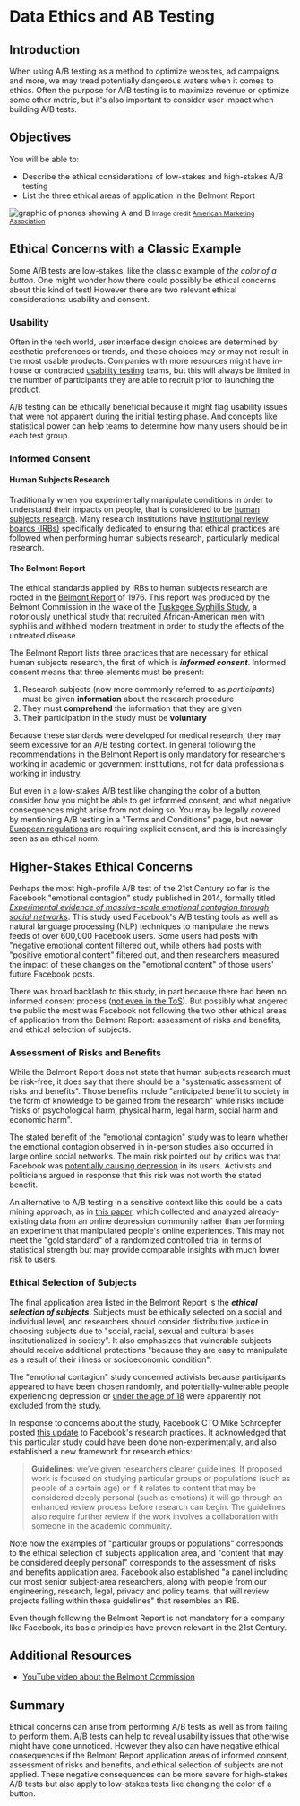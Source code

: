 # Data Ethics and AB Testing

## Introduction

When using A/B testing as a method to optimize websites, ad campaigns and more, we may tread potentially dangerous waters when it comes to ethics. Often the purpose for A/B testing is to maximize revenue or optimize some other metric, but it's also important to consider user impact when building A/B tests.

## Objectives

You will be able to:

* Describe the ethical considerations of low-stakes and high-stakes A/B testing
* List the three ethical areas of application in the Belmont Report

![graphic of phones showing A and B](https://www.ama.org/wp-content/uploads/2018/12/a-b-test-ethics.gif?resize=735%2C330)
<small>Image credit [American Marketing Association](https://www.ama.org/marketing-news/are-a-b-tests-ethical/)</small>

## Ethical Concerns with a Classic Example

Some A/B tests are low-stakes, like the classic example of *the color of a button*. One might wonder how there could possibly be ethical concerns about this kind of test! However there are two relevant ethical considerations: usability and consent.

### Usability

Often in the tech world, user interface design choices are determined by aesthetic preferences or trends, and these choices may or may not result in the most usable products. Companies with more resources might have in-house or contracted [usability testing](https://www.usability.gov/how-to-and-tools/methods/usability-testing.html) teams, but this will always be limited in the number of participants they are able to recruit prior to launching the product.

A/B testing can be ethically beneficial because it might flag usability issues that were not apparent during the initial testing phase. And concepts like statistical power can help teams to determine how many users should be in each test group.

### Informed Consent

#### Human Subjects Research

Traditionally when you experimentally manipulate conditions in order to understand their impacts on people, that is considered to be [human subjects research](https://www.hhs.gov/ohrp/education-and-outreach/online-education/human-research-protection-training/lesson-2-what-is-human-subjects-research/index.html). Many research institutions have [institutional review boards (IRBs)](https://www.fda.gov/about-fda/center-drug-evaluation-and-research-cder/institutional-review-boards-irbs-and-protection-human-subjects-clinical-trials) specifically dedicated to ensuring that ethical practices are followed when performing human subjects research, particularly medical research.

#### The Belmont Report

The ethical standards applied by IRBs to human subjects research are rooted in the [Belmont Report](https://www.hhs.gov/ohrp/regulations-and-policy/belmont-report/read-the-belmont-report/index.html) of 1976. This report was produced by the Belmont Commission in the wake of the [Tuskegee Syphilis Study](https://www.cdc.gov/tuskegee/timeline.htm), a notoriously unethical study that recruited African-American men with syphilis and withheld modern treatment in order to study the effects of the untreated disease.

The Belmont Report lists three practices that are necessary for ethical human subjects research, the first of which is ***informed consent***. Informed consent means that three elements must be present:

1. Research subjects (now more commonly referred to as _participants_) must be given **information** about the research procedure
2. They must **comprehend** the information that they are given
3. Their participation in the study must be **voluntary**

Because these standards were developed for medical research, they may seem excessive for an A/B testing context. In general following the recommendations in the Belmont Report is only mandatory for researchers working in academic or government institutions, not for data professionals working in industry.

But even in a low-stakes A/B test like changing the color of a button, consider how you might be able to get informed consent, and what negative consequences might arise from not doing so. You may be legally covered by mentioning A/B testing in a "Terms and Conditions" page, but newer [European regulations](https://www.convert.com/blog/privacy/analytics-and-a-b-testing-cookies-only-after-consent-in-europe/) are requiring explicit consent, and this is increasingly seen as an ethical norm.

## Higher-Stakes Ethical Concerns

Perhaps the most high-profile A/B test of the 21st Century so far is the Facebook "emotional contagion" study published in 2014, formally titled [*Experimental evidence of massive-scale emotional contagion through social networks*](https://www.pnas.org/doi/10.1073/pnas.1320040111). This study used Facebook's A/B testing tools as well as natural language processing (NLP) techniques to manipulate the news feeds of over 600,000 Facebook users. Some users had posts with "negative emotional content filtered out, while others had posts with "positive emotional content" filtered out, and then researchers measured the impact of these changes on the "emotional content" of those users' future Facebook posts.

There was broad backlash to this study, in part because there had been no informed consent process ([not even in the ToS](https://www.forbes.com/sites/kashmirhill/2014/06/30/facebook-only-got-permission-to-do-research-on-users-after-emotion-manipulation-study/)). But possibly what angered the public the most was Facebook not following the two other ethical areas of application from the Belmont Report: assessment of risks and benefits, and ethical selection of subjects.

### Assessment of Risks and Benefits

While the Belmont Report does not state that human subjects research must be risk-free, it does say that there should be a "systematic assessment of risks and benefits". Those benefits include "anticipated benefit to society in the form of knowledge to be gained from the research" while risks include "risks of psychological harm, physical harm, legal harm, social harm and economic harm".

The stated benefit of the "emotional contagion" study was to learn whether the emotional contagion observed in in-person studies also occurred in large online social networks. The main risk pointed out by critics was that Facebook was [potentially causing depression](https://www.dailymail.co.uk/news/article-2674469/Facebook-users-depressed-secret-research-Site-deleted-positive-comments-friends.html) in its users. Activists and politicians argued in response that this risk was not worth the stated benefit.

An alternative to A/B testing in a sensitive context like this could be a data mining approach, as in [this paper](https://www.ncbi.nlm.nih.gov/pmc/articles/PMC8700837/), which collected and analyzed already-existing data from an online depression community rather than performing an experiment that manipulated people's online experiences. This may not meet the "gold standard" of a randomized controlled trial in terms of statistical strength but may provide comparable insights with much lower risk to users.

### Ethical Selection of Subjects

The final application area listed in the Belmont Report is the ***ethical selection of subjects***. Subjects must be ethically selected on a social and individual level, and researchers should consider distributive justice in choosing subjects due to "social, racial, sexual and cultural biases institutionalized in society". It also emphasizes that vulnerable subjects should receive additional protections "because they are easy to manipulate as a result of their illness or socioeconomic condition".

The "emotional contagion" study concerned activists because participants appeared to have been chosen randomly, and potentially-vulnerable people experiencing depression or [under the age of 18](https://www.forbes.com/sites/kashmirhill/2014/06/30/facebook-only-got-permission-to-do-research-on-users-after-emotion-manipulation-study/) were apparently not excluded from the study.

In response to concerns about the study, Facebook CTO Mike Schroepfer posted [this update](https://about.fb.com/news/2014/10/research-at-facebook/) to Facebook's research practices. It acknowledged that this particular study could have been done non-experimentally, and also established a new framework for research ethics:

> **Guidelines**: we’ve given researchers clearer guidelines. If proposed work is focused on studying particular groups or populations (such as people of a certain age) or if it relates to content that may be considered deeply personal (such as emotions) it will go through an enhanced review process before research can begin. The guidelines also require further review if the work involves a collaboration with someone in the academic community.

Note how the examples of "particular groups or populations" corresponds to the ethical selection of subjects application area, and "content that may be considered deeply personal" corresponds to the assessment of risks and benefits application area. Facebook also established "a panel including our most senior subject-area researchers, along with people from our engineering, research, legal, privacy and policy teams, that will review projects falling within these guidelines" that resembles an IRB.

Even though following the Belmont Report is not mandatory for a company like Facebook, its basic principles have proven relevant in the 21st Century.

## Additional Resources

* [YouTube video about the Belmont Commission](https://youtu.be/M6AKIIhoFn4)

## Summary

Ethical concerns can arise from performing A/B tests as well as from failing to perform them. A/B tests can help to reveal usability issues that otherwise might have gone unnoticed. However they also can have negative ethical consequences if the Belmont Report application areas of informed consent, assessment of risks and benefits, and ethical selection of subjects are not applied. These negative consequences can be more severe for high-stakes A/B tests but also apply to low-stakes tests like changing the color of a button.
